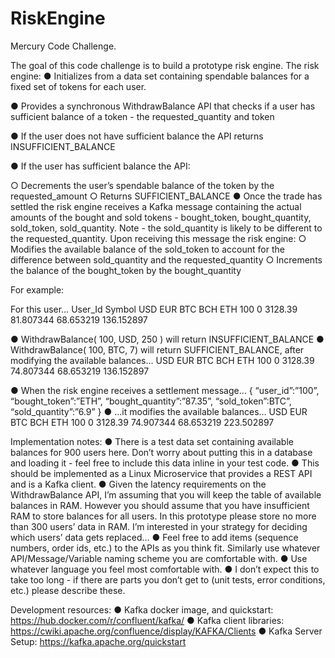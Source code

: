 # RiskEngine
Mercury Code Challenge.

The goal of this code challenge is to build a prototype risk engine. The risk engine:
●	Initializes from a data set containing spendable balances for a fixed set of tokens for each user.

●	Provides a synchronous WithdrawBalance API that checks if a user has sufficient balance of a token - the requested_quantity and token

●	If the user does not have sufficient balance the API returns INSUFFICIENT_BALANCE

●	If the user has sufficient balance the API:

○	Decrements the user’s spendable balance of the token by the requested_amount
○	Returns SUFFICIENT_BALANCE
●	Once the trade has settled the risk engine receives a Kafka message containing the actual amounts of the bought and sold tokens - bought_token, bought_quantity, sold_token, sold_quantity. Note - the sold_quantity is likely to be different to the requested_quantity. Upon receiving this message the risk engine:
○	Modifies the available balance of the sold_token to account for the difference between sold_quantity and the requested_quantity
○	Increments the balance of the bought_token by the bought_quantity

For example:

For this user…
User_Id	Symbol
	USD	EUR	BTC	BCH	ETH
100	0	3128.39	81.807344	68.653219	136.152897

●	WithdrawBalance( 100, USD, 250 ) will return INSUFFICIENT_BALANCE
●	WithdrawBalance( 100, BTC, 7) will return SUFFICIENT_BALANCE, after modifying the available balances…
	USD	EUR	BTC	BCH	ETH
100	0	3128.39	74.807344	68.653219	136.152897

●	When the risk engine receives a settlement message…
{ “user_id”:”100”, 
“bought_token”:”ETH”, “bought_quantity”:”87.35”, 
“sold_token”:BTC”, “sold_quantity”:”6.9” }
●	...it modifies the available balances…
	USD	EUR	BTC	BCH	ETH
100	0	3128.39	74.907344	68.653219	223.502897


Implementation notes:
●	There is a test data set containing available balances for 900 users here. Don’t worry about putting this in a database and loading it - feel free to include this data inline in your test code.
●	This should be implemented as a Linux Microservice that provides a REST API and is a Kafka client.
●	Given the latency requirements on the WithdrawBalance API, I’m assuming that you will keep the table of available balances in RAM. However you should assume that you have insufficient RAM to store balances for all users. In this prototype please store no more than 300 users’ data in RAM. I’m interested in your strategy for deciding which users’ data gets replaced…
●	Feel free to add items (sequence numbers, order ids, etc.) to the APIs as you think fit. Similarly use whatever API/Message/Variable naming scheme you are comfortable with.
●	Use whatever language you feel most comfortable with.
●	I don’t expect this to take too long - if there are parts you don’t get to (unit tests, error conditions, etc.) please describe these.

Development resources:
●	Kafka docker image, and quickstart: https://hub.docker.com/r/confluent/kafka/
●	Kafka client libraries: https://cwiki.apache.org/confluence/display/KAFKA/Clients
●	Kafka Server Setup: https://kafka.apache.org/quickstart 

